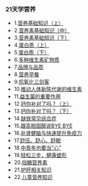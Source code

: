 
### 21天学营养
* 1.[营养基础知识（上）](https://github.com/cary996/health/blob/master/day1/index.md)
* 2.[营养素基础知识（中）](https://github.com/cary996/health/blob/master/day2/index.md)
* 3.[营养素基础知识（下）](https://github.com/cary996/health/blob/master/day3/index.md)
* 4.[蛋白质（上）](https://github.com/cary996/health/blob/master/day4/index.md)
* 5.[蛋白质（下）](https://github.com/cary996/health/blob/master/day5/index.md)
* 6.[多种维生素矿物质](https://github.com/cary996/health/blob/master/day6/index.md)
* 7.[品牌与品质](https://github.com/cary996/health/blob/master/day7/index.md)
* 8.[营养早餐](https://github.com/cary996/health/blob/master/day8/index.md)
* 9.[抗氧化三剑客](https://github.com/cary996/health/blob/master/day9/index.md)
* 10.[推动人体新陈代谢的维生素](https://github.com/cary996/health/blob/master/day10/index.md)
* 11.[益生菌的重要作用](https://github.com/cary996/health/blob/master/day17/index.md)
* 12.[钙你补对了吗？（上）](https://github.com/cary996/health/blob/master/day11/index.md)
* 13.[钙你补对了吗？（下）](https://github.com/cary996/health/blob/master/day12/index.md)
* 14.[缺铁常见综合症](https://github.com/cary996/health/blob/master/day13/index.md)
* 15.[跟高胆固醇说BYE BYE](https://github.com/cary996/health/blob/master/day14/index.md)
* 16.[补肾健脑与快速提升免疫力](https://github.com/cary996/health/blob/master/day15/index.md)
* 17.[舒压、舒心、舒眠](https://github.com/cary996/health/blob/master/day18/index.md)
* 18.[中青年也要当“心”](https://github.com/cary996/health/blob/master/day16/index.md)
* 19.[轻松三步，健康塑形](https://github.com/cary996/health/blob/master/day19/index.md)
* 20.[挡糖营养素](https://github.com/cary996/health/blob/master/day20/index.md)
* 21.[护肝相关知识](https://github.com/cary996/health/blob/master/day21/index.md)
* 22.[儿童营养知识](https://github.com/cary996/health/blob/master/day22/index.md)